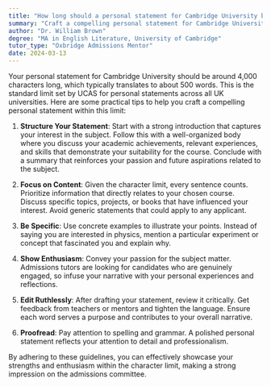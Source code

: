 ```yaml
---
title: "How long should a personal statement for Cambridge University be?"
summary: "Craft a compelling personal statement for Cambridge University within 4000 characters, focusing on structure, specific examples, and editing for clarity."
author: "Dr. William Brown"
degree: "MA in English Literature, University of Cambridge"
tutor_type: "Oxbridge Admissions Mentor"
date: 2024-03-13
---
```


Your personal statement for Cambridge University should be around 4,000 characters long, which typically translates to about 500 words. This is the standard limit set by UCAS for personal statements across all UK universities. Here are some practical tips to help you craft a compelling personal statement within this limit:

1. **Structure Your Statement**: Start with a strong introduction that captures your interest in the subject. Follow this with a well-organized body where you discuss your academic achievements, relevant experiences, and skills that demonstrate your suitability for the course. Conclude with a summary that reinforces your passion and future aspirations related to the subject.

2. **Focus on Content**: Given the character limit, every sentence counts. Prioritize information that directly relates to your chosen course. Discuss specific topics, projects, or books that have influenced your interest. Avoid generic statements that could apply to any applicant.

3. **Be Specific**: Use concrete examples to illustrate your points. Instead of saying you are interested in physics, mention a particular experiment or concept that fascinated you and explain why.

4. **Show Enthusiasm**: Convey your passion for the subject matter. Admissions tutors are looking for candidates who are genuinely engaged, so infuse your narrative with your personal experiences and reflections.

5. **Edit Ruthlessly**: After drafting your statement, review it critically. Get feedback from teachers or mentors and tighten the language. Ensure each word serves a purpose and contributes to your overall narrative.

6. **Proofread**: Pay attention to spelling and grammar. A polished personal statement reflects your attention to detail and professionalism.

By adhering to these guidelines, you can effectively showcase your strengths and enthusiasm within the character limit, making a strong impression on the admissions committee.
    